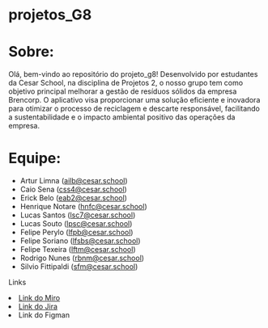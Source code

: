 # projetos_G8

# Sobre:
Olá, bem-vindo ao repositório do projeto_g8! Desenvolvido por estudantes da Cesar School, na disciplina de Projetos 2, o nosso grupo tem como objetivo principal melhorar a gestão de resíduos sólidos da empresa Brencorp. O aplicativo visa proporcionar uma solução eficiente e inovadora para otimizar o processo de reciclagem e descarte responsável, facilitando a sustentabilidade e o impacto ambiental positivo das operações da empresa.



# Equipe:
* Artur Limna (ailb@cesar.school)
* Caio Sena (css4@cesar.school)
* Erick Belo (eab2@cesar.school)
* Henrique Notare (hnfc@cesar.school)
* Lucas Santos (lsc7@cesar.school)
* Lucas Souto (lpsc@cesar.school)
* Felipe Perylo (lfpb@cesar.school)
* Felipe Soriano (lfsbs@cesar.school)
* Felipe Texeira (lftm@cesar.school)
* Rodrigo Nunes (rbnm@cesar.school)
* Silvio Fittipaldi (sfm@cesar.school)

<p>Links </p>
    <li>
    <a  href=https://miro.com/app/board/uXjVNmC7R-U=/
      >Link do Miro</a
    >
        <li>
    <a href=https://projetofds.atlassian.net/jira/software/projects/EC/boards/3?atlOrigin=eyJpIjoiYmE0MmMxMjc2OTg3NGY2NWE0Yjk4OTlmYzc3ZmU5OTAiLCJwIjoiaiJ9>Link do Jira</a>
  </li>
    <li>
    <a  [href=https://miro.com/app/board/uXjVNmC7R-U](https://www.figma.com/file/tyWczuRKjU5u8zRooQhiK1/Untitled?type=design&node-id=0-1&mode=design&t=gKvfu8NQ2PhX4spo-0)>Link do Figman</a
    >
      
